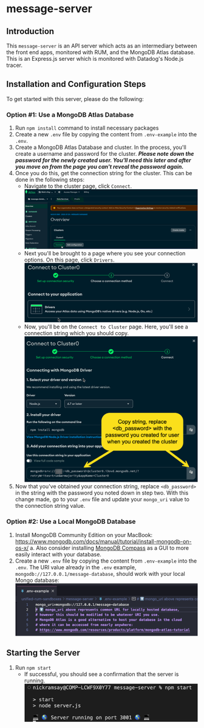# message-server

## Introduction
This `message-server` is an API server which acts as an intermediary between the front end apps, monitored with RUM, and the MongoDB Atlas database. This is an Express.js server which is monitored with Datadog's Node.js tracer. 

## Installation and Configuration Steps
To get started with this server, please do the following:

### Option #1: Use a MongoDB Atlas Database

1. Run `npm install` command to install necessary packages
2. Create a new `.env` file by copying the content from `.env-example` into the `.env`.
2. Create a MongoDB Atlas Database and cluster. In the process, you'll create a username and password for the cluster. **_Please note down the password for the newly created user. You'll need this later and after you move on from the page you can't reveal the password again._**
3. Once you do this, get the connection string for the cluster. This can be done in the following steps:
    - Navigate to the cluster page, click `Connect`.
    ![MDB Connect Click Image](../readme_images/mdb_connect_click.png)
    - Next you'll be brought to a page where you see your connection options. On this page, click `Drivers`.
    ![MDB Drivers Click Image](../readme_images/mdb_drivers_click.png)
    - Now, you'll be on the `Connect to Cluster` page. Here, you'll see a connection string which you should copy.
    ![MDB Copy Connection String Image](../readme_images/mdb_copy_connection_string.png)
5. Now that you've obtained your connection string, replace `<db_password>` in the string with the password you noted down in step two. With this change made, go to your `.env` file and update your `mongo_uri` value to the connection string value.

### Option #2: Use a Local MongoDB Database
1. Install MongoDB Community Edition on your MacBook: https://www.mongodb.com/docs/manual/tutorial/install-mongodb-on-os-x/
    a. Also consider installing [MongoDB Compass](https://www.mongodb.com/products/tools/compass) as a GUI to more easily interact with your database.
2.  Create a new `.env` file by copying the content from `.env-example` into the `.env`. The URI value already in the `.env` example, `mongodb://127.0.0.1/message-database`, should work with your local Mongo database:
![message_server_env_example image](../readme_images/message_server_env_example.png)

## Starting the Server

1. Run `npm start`
    - If successful, you should see a confirmation that the server is running.
    ![server_started](../readme_images/server_connected.png)
